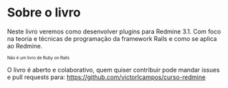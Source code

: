 # Sobre o livro
Neste livro veremos como desenvolver plugins para Redmine 3.1. Com foco na teoria e técnicas de programação da framework Rails e como se aplica ao Redmine.

<sub><sup>Não é um livro de Ruby on Rails</sup></sub>

O livro é aberto e colaborativo, quem quiser contribuir pode mandar issues e pull requests para:
https://github.com/victorlcampos/curso-redmine